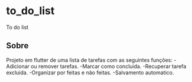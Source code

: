 # to_do_list

To do list

## Sobre

<p>Projeto em flutter de uma lista de tarefas com as seguintes funções:
-Adicionar ou remover tarefas.
-Marcar como concluida.
-Recuperar tarefa excluida.
-Organizar por feitas e não feitas.
-Salvamento automatico.</p>

